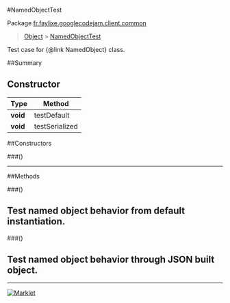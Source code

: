 #NamedObjectTest

Package [fr.faylixe.googlecodejam.client.common](README.md)<br>
> [Object](../../../../java/lang/Object.md) > [NamedObjectTest](NamedObjectTest.md)

Test case for {@link NamedObject} class.

##Summary

Constructor
 --- 
Type | Method
 --- | --- 
**void** | testDefault
**void** | testSerialized

##Constructors

###()



---

##Methods

###()


Test named object behavior from default instantiation.
---
###()


Test named object behavior through JSON built object.
---
---
[![Marklet](https://img.shields.io/badge/Generated%20by-Marklet-green.svg)](https://github.com/Faylixe/marklet)
